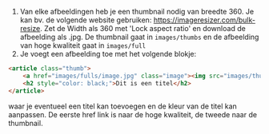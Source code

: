 1) Van elke afbeeldingen heb je een thumbnail nodig van breedte 360. Je kan bv. de volgende website gebruiken: https://imageresizer.com/bulk-resize. Zet de Width als 360 met 'Lock aspect ratio' en download de afbeelding als .jpg. De thumbnail gaat in ```images/thumbs``` en de afbeelding van hoge kwaliteit gaat in ```images/full```
2) Je voegt een afbeelding toe met het volgende blokje:

```html
<article class="thumb">
    <a href="images/fulls/image.jpg" class="image"><img src="images/thumbs/image.jpg" alt="" /></a>
    <h2 style="color: black;">Dit is een titel</h2>
</article>
```

waar je eventueel een titel kan toevoegen en de kleur van de titel kan aanpassen. De eerste href link is naar de hoge kwaliteit, de tweede naar de thumbnail. 